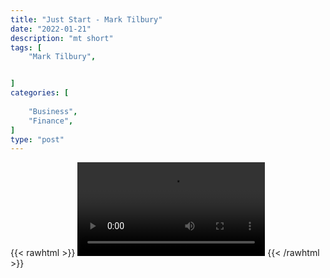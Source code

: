 ```yaml
---
title: "Just Start - Mark Tilbury"
date: "2022-01-21"
description: "mt short"
tags: [
    "Mark Tilbury",


]
categories: [
    
    "Business",
    "Finance",
]
type: "post"
---
```

{{< rawhtml >}}
    <video width="auto" height="auto" controls>
        <source src="https://clips.dev00ps.com/Mark%20Tilbury/just_start.mp4" type="video/mp4"> 
    </video>
{{< /rawhtml >}}